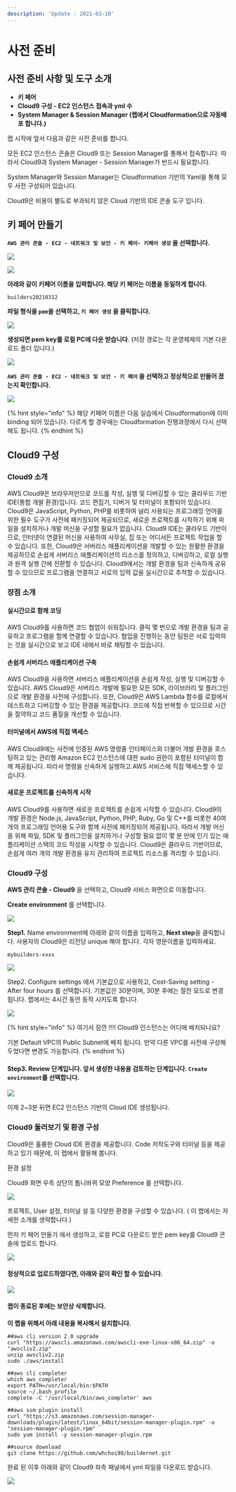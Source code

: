 ```yaml
---
description: 'Update : 2021-03-10'
---
```


# 사전 준비

## 사전 준비 사항 및 도구 소개 

* **키 페어**
* **Cloud9 구성 - EC2 인스턴스 접속과 yml 수**
* **System Manager & Session Manager \(랩에서 Cloudformation으로 자동배포 합니다.\)** 

랩 시작에 앞서 다음과 같은 사전 준비를 합니다.

모든 EC2 인스턴스 콘솔은 Cloud9 또는 Session Manager를 통해서 접속합니다. 따라서 Cloud9과 System Manager - Session Manager가 반드시 필요합니다.

System Manager와 Session Manager는 Cloudformation 기반의 Yaml을 통해 모두 사전 구성되어 있습니다.

Cloud9은 비용이 별도로 부과되지 않은 Cloud 기반의 IDE 콘솔 도구 입니다.

## 키 페어 만들기

**`AWS 관리 콘솔 - EC2 - 네트워크 및 보안 - 키 페어- 키페어 생성` 을 선택합니다.**

![](../.gitbook/assets/image%20%2882%29.png)

![](../.gitbook/assets/image%20%2888%29.png)

**아래와 같이 키페어 이름을 입력합니다. 해당 키 페어는 이름을 동일하게 합니다.**

```text
builders20210312
```

**파일 형식을 `pem`을 선택하고, `키 페어 생성` 을 클릭합니다.**

![](../.gitbook/assets/image%20%2883%29.png)

**생성되면 pem key를 로컬 PC에 다운 받습니다**. \(저장 경로는 각 운영체제의 기본 다운로드 폴더 입니다.\)

![](../.gitbook/assets/image%20%2891%29.png)

**`AWS 관리 콘솔 - EC2 - 네트워크 및 보안 - 키 페어` 을 선택하고 정상적으로 만들어 졌는지 확인합니다.**

![](../.gitbook/assets/image%20%2881%29.png)

{% hint style="info" %}
해당 키페어 이름은 다음 실습에서 Cloudformation에 이미 binding 되어 있습니다. 다르게 할 경우에는 Cloudformation 진행과정에서 다시 선택해도 됩니다.
{% endhint %}

## Cloud9 구성

### Cloud9 소개

AWS Cloud9은 브라우저만으로 코드를 작성, 실행 및 디버깅할 수 있는 클라우드 기반 IDE\(통합 개발 환경\)입니다. 코드 편집기, 디버거 및 터미널이 포함되어 있습니다. Cloud9은 JavaScript, Python, PHP를 비롯하여 널리 사용되는 프로그래밍 언어를 위한 필수 도구가 사전에 패키징되어 제공되므로, 새로운 프로젝트를 시작하기 위해 파일을 설치하거나 개발 머신을 구성할 필요가 없습니다. Cloud9 IDE는 클라우드 기반이므로, 인터넷이 연결된 머신을 사용하여 사무실, 집 또는 어디서든 프로젝트 작업을 할 수 있습니다. 또한, Cloud9은 서버리스 애플리케이션을 개발할 수 있는 원활한 환경을 제공하므로 손쉽게 서버리스 애플리케이션의 리소스를 정의하고, 디버깅하고, 로컬 실행과 원격 실행 간에 전환할 수 있습니다. Cloud9에서는 개발 환경을 팀과 신속하게 공유할 수 있으므로 프로그램을 연결하고 서로의 입력 값을 실시간으로 추적할 수 있습니다.

### 장점 소개

#### 실시간으로 함께 코딩 <a id="Code_Together_in_Real_Time"></a>

AWS Cloud9를 사용하면 코드 협업이 쉬워집니다. 클릭 몇 번으로 개발 환경을 팀과 공유하고 프로그램을 함께 연결할 수 있습니다. 협업을 진행하는 동안 팀원은 서로 입력하는 것을 실시간으로 보고 IDE 내에서 바로 채팅할 수 있습니다.

#### 손쉽게 서버리스 애플리케이션 구축 <a id="Build_Serverless_Applications_with_Ease"></a>

AWS Cloud9을 사용하면 서버리스 애플리케이션을 손쉽게 작성, 실행 및 디버깅할 수 있습니다. AWS Cloud9은 서버리스 개발에 필요한 모든 SDK, 라이브러리 및 플러그인으로 개발 환경을 사전에 구성합니다. 또한, Cloud9은 AWS Lambda 함수를 로컬에서 테스트하고 디버깅할 수 있는 환경을 제공합니다. 코드에 직접 반복할 수 있으므로 시간을 절약하고 코드 품질을 개선할 수 있습니다.

#### 터미널에서 AWS에 직접 액세스 <a id="Direct_Terminal_Access_to_AWS"></a>

AWS Cloud9에는 사전에 인증된 AWS 명령줄 인터페이스와 더불어 개발 환경을 호스팅하고 있는 관리형 Amazon EC2 인스턴스에 대한 sudo 권한이 포함된 터미널이 함께 제공됩니다. 따라서 명령을 신속하게 실행하고 AWS 서비스에 직접 액세스할 수 있습니다.

#### 새로운 프로젝트를 신속하게 시작 <a id="Start_New_Projects_Quickly_"></a>

AWS Cloud9를 사용하면 새로운 프로젝트를 손쉽게 시작할 수 있습니다. Cloud9의 개발 환경은 Node.js, JavaScript, Python, PHP, Ruby, Go 및 C++를 비롯한 40여 개의 프로그래밍 언어용 도구와 함께 사전에 패키징되어 제공됩니다. 따라서 개발 머신을 위해 파일, SDK 및 플러그인을 설치하거나 구성할 필요 없이 몇 분 만에 인기 있는 애플리케이션 스택의 코드 작성을 시작할 수 있습니다. Cloud9은 클라우드 기반이므로, 손쉽게 여러 개의 개발 환경을 유지 관리하여 프로젝트 리소스를 격리할 수 있습니다.

### Cloud9 구성

**AWS 관리 콘솔 - Cloud9**  을 선택하고, Cloud9 서비스 화면으로 이동합니다.

**Create environment** 를 선택합니다.

![](../.gitbook/assets/image%20%2886%29.png)

**Step1.** Name environment에 아래와 같이 이름을 입력하고, **Next step**을 클릭합니다. 사용자의 Cloud9은 리전당 unique 해야 합니다. 각자 영문이름을 입력하세요.

```text
mybuilders-xxxx
```

![](../.gitbook/assets/image%20%2893%29.png)

Step2. Configure settings 에서 기본값으로 사용하고, Cost-Saving setting - After four hours 를 선택합니다. 기본값은 30분이며, 30분 후에는 절전 모드로 변경됩니다. 랩에서는 4시간 동안 동작 시키도록 합니다.

![](../.gitbook/assets/image%20%2890%29.png)

{% hint style="info" %}
여기서 잠깐 !!!! Cloud9 인스턴스는 어디에 배치되나요? 

기본 Default VPC의 Public Subnet에 배치 됩니다. 만약 다른 VPC를 사전에 구성해 두었다면 변경도 가능합니다.
{% endhint %}

#### Step3. Review 단계입니다. 앞서 생성한 내용을 검토하는 단계입니다. `Create environment`를 선택합니다.

![](../.gitbook/assets/image%20%2880%29.png)

이제 2~3분 뒤면 EC2 인스턴스 기반의 Cloud IDE 생성됩니다. 

### Cloud9 둘러보기 및 환경 구성 

Cloud9은 훌륭한 Cloud IDE 환경을 제공합니다. Code 저작도구와 터미널 등을 제공하고 있기 때문에, 이 랩에서 활용해 봅니다.

환경 설정

Cloud9 화면 우측 상단의 톱니바퀴 모양 Preference 를 선택합니다.

![](../.gitbook/assets/image%20%2885%29.png)

프로젝트, User 설정, 터미널 설 등 다양한 환경을 구성할 수 있습니다. \( 이 랩에서는 자세한 소개를 생략합니다.\)

먼저 키 페어 만들기 에서 생성하고, 로컬 PC로 다운로드 받은  pem key를 Cloud9 콘솔에 업로드 합니다.

![](../.gitbook/assets/image%20%2884%29.png)

#### 정상적으로 업로드하였다면, 아래와 같이 확인 할 수 있습니다. 

![](../.gitbook/assets/image%20%2889%29.png)

#### 랩이 종료된 후에는 보안상 삭제합니다. 

**이 랩을 위해서 아래 내용을 복사해서 설치합니다.**

```text
##aws cli version 2.0 upgrade
curl "https://awscli.amazonaws.com/awscli-exe-linux-x86_64.zip" -o "awscliv2.zip"
unzip awscliv2.zip
sudo ./aws/install

##aws cli completer
which aws_completer
export PATH=/usr/local/bin:$PATH
source ~/.bash_profile
complete -C '/usr/local/bin/aws_completer' aws

##aws ssm plugin install
curl "https://s3.amazonaws.com/session-manager-downloads/plugin/latest/linux_64bit/session-manager-plugin.rpm" -o "session-manager-plugin.rpm"
sudo yum install -y session-manager-plugin.rpm

##source download
git clone https://github.com/whchoi98/buildernet.git

```

완료 된 이후 아래와 같이 Cloud9 좌측 패널에서 yml 파일을 다운로드 받습니다. 

![](../.gitbook/assets/image%20%2894%29.png)











